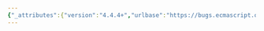 ```yaml
---
{"_attributes":{"version":"4.4.4+","urlbase":"https://bugs.ecmascript.org/","maintainer":"dherman@mozilla.com"},"bug":{"bug_id":2996,"creation_ts":"2014-06-24 16:52:00 -0700","short_desc":"EnsureEvaluated should propagate errors","delta_ts":"2014-10-14 15:17:56 -0700","product":"Draft for 6th Edition","component":"Modules","version":"Rev 23: April 5, 2014 Draft","rep_platform":"All","op_sys":"All","bug_status":"RESOLVED","resolution":"FIXED","priority":"Normal","bug_severity":"enhancement","everconfirmed":true,"reporter":{"uid":"jorendorff","name":"Jason Orendorff"},"assigned_to":{"uid":"allen","name":"Allen Wirfs-Brock"},"cc":["dherman","jorendorff","samth"],"long_desc":[{"commentid":9096,"comment_count":0,"who":{"uid":"jorendorff","name":"Jason Orendorff"},"bug_when":"2014-06-24 16:52:42 -0700","thetext":"I think it's missing a ReturnIfAbrupt call in\n\"15.2.6.2 EnsureEvaluated(mod, seen, loader) Abstract Operation\"\nafter step 5.b.i.\n\nPretty sure the intent was for errors to be propagated. dherman could confirm."},{"commentid":10320,"comment_count":1,"who":{"uid":"allen","name":"Allen Wirfs-Brock"},"bug_when":"2014-10-11 17:27:42 -0700","thetext":"fixed in rev28 editor's draft\n\nin ES6 spec, this is all now synchronous"},{"commentid":10453,"comment_count":2,"who":{"uid":"allen","name":"Allen Wirfs-Brock"},"bug_when":"2014-10-14 15:17:56 -0700","thetext":"fixed in rev28"}]}}
---
```


